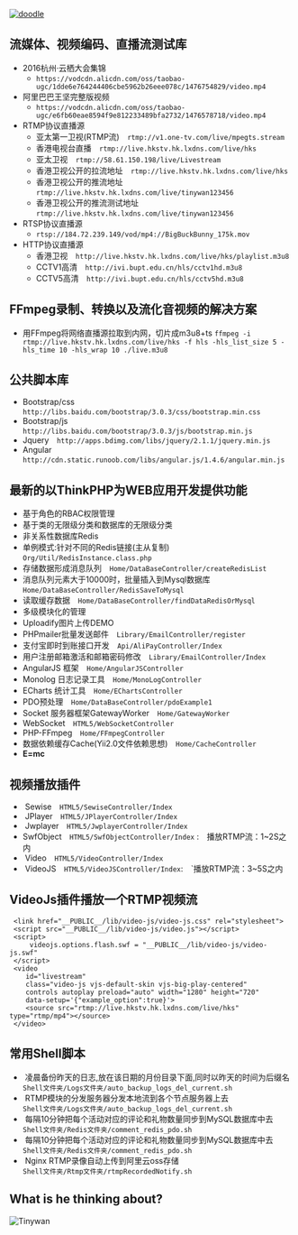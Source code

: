 [![doodle]][doodle-story]

[doodle]: https://www.google.com/logos/doodles/2016/googles-18th-birthday-5661535679545344-hp2x.gif "Google 18岁啦"
[doodle-story]: https://www.google.com.hk/search?q=Google

## 流媒体、视频编码、直播流测试库
*  2016杭州·云栖大会集锦  
    - `
    https://vodcdn.alicdn.com/oss/taobao-ugc/1dde6e764244406cbe5962b26eee078c/1476754829/video.mp4
    `
*  阿里巴巴王坚完整版视频  
    - `
    https://vodcdn.alicdn.com/oss/taobao-ugc/e6fb60eae8594f9e812233489bfa2732/1476578718/video.mp4
    `
*  RTMP协议直播源&emsp;<br/>
    - 亚太第一卫视(RTMP流)&emsp;`rtmp://v1.one-tv.com/live/mpegts.stream`
    - 香港电视台直播&emsp;`rtmp://live.hkstv.hk.lxdns.com/live/hks`
    - 亚太卫视&emsp;`rtmp://58.61.150.198/live/Livestream`
    - 香港卫视公开的拉流地址&emsp;`rtmp://live.hkstv.hk.lxdns.com/live/hks`
    - 香港卫视公开的推流地址&emsp;`rtmp://live.hkstv.hk.lxdns.com/live/tinywan123456`
    - 香港卫视公开的推流测试地址&emsp;`rtmp://live.hkstv.hk.lxdns.com/live/tinywan123456`
*  RTSP协议直播源&emsp;
    - `rtsp://184.72.239.149/vod/mp4://BigBuckBunny_175k.mov`
*  HTTP协议直播源&emsp;
    - 香港卫视&emsp;`http://live.hkstv.hk.lxdns.com/live/hks/playlist.m3u8`
    - CCTV1高清&emsp;`http://ivi.bupt.edu.cn/hls/cctv1hd.m3u8`
    - CCTV5高清&emsp;`http://ivi.bupt.edu.cn/hls/cctv5hd.m3u8`
    
## FFmpeg录制、转换以及流化音视频的解决方案
*  用FFmpeg将网络直播源拉取到内网，切片成m3u8+ts
    `ffmpeg -i rtmp://live.hkstv.hk.lxdns.com/live/hks -f hls -hls_list_size 5 -hls_time 10 -hls_wrap 10 ./live.m3u8`


## 公共脚本库
*  Bootstrap/css&emsp;`http://libs.baidu.com/bootstrap/3.0.3/css/bootstrap.min.css`
*  Bootstrap/js&emsp;`http://libs.baidu.com/bootstrap/3.0.3/js/bootstrap.min.js`
*  Jquery&emsp;`http://apps.bdimg.com/libs/jquery/2.1.1/jquery.min.js`
*  Angular&emsp;`http://cdn.static.runoob.com/libs/angular.js/1.4.6/angular.min.js`

## 最新的以ThinkPHP为WEB应用开发提供功能

*  基于角色的RBAC权限管理
*  基于类的无限级分类和数据库的无限级分类
*  非关系性数据库Redis
*  单例模式:针对不同的Redis链接(主从复制)&emsp;`Org/Util/RedisInstance.class.php`
*  存储数据形成消息队列&emsp;`Home/DataBaseController/createRedisList`
*  消息队列元素大于10000时，批量插入到Mysql数据库&emsp;`Home/DataBaseController/RedisSaveToMysql` 
*  读取缓存数据&emsp;`Home/DataBaseController/findDataRedisOrMysql`
*  多级模块化的管理
*  Uploadify图片上传DEMO
*  PHPmailer批量发送邮件&emsp;`Library/EmailController/register`
*  支付宝即时到账接口开发&emsp;`Api/AliPayController/Index`
*  用户注册邮箱激活和邮箱密码修改&emsp;`Library/EmailController/Index`
*  AngularJS 框架&emsp;`Home/AngularJSController`
*  Monolog 日志记录工具&emsp;`Home/MonoLogController` 
*  ECharts 统计工具&emsp;`Home/EChartsController`
*  PDO预处理&emsp;`Home/DataBaseController/pdoExample1` 
*  Socket 服务器框架GatewayWorker&emsp;`Home/GatewayWorker` 
*  WebSocket&emsp;`HTML5/WebSocketController` 
*  PHP-FFmpeg&emsp;`Home/FFmpegController`  
*  数据依赖缓存Cache(Yii2.0文件依赖思想)&emsp;`Home/CacheController` 
*  __E=mc__

## 视频播放插件
*  Sewise&emsp;`HTML5/SewiseController/Index`  
*  JPlayer&emsp;`HTML5/JPlayerController/Index`  
*  Jwplayer&emsp;`HTML5/JwplayerController/Index`  
*  SwfObject&emsp;`HTML5/SwfObjectController/Index` :&emsp;播放RTMP流：1~2S之内
*  Video&emsp;`HTML5/VideoController/Index`  
*  VideoJS&emsp;`HTML5/VideoJSController/Index`:&emsp;`播放RTMP流：3~5S之内

## VideoJs插件播放一个RTMP视频流
```
 <link href="__PUBLIC__/lib/video-js/video-js.css" rel="stylesheet">
 <script src="__PUBLIC__/lib/video-js/video.js"></script>
 <script>
     videojs.options.flash.swf = "__PUBLIC__/lib/video-js/video-js.swf"
 </script>
 <video 
    id="livestream" 
    class="video-js vjs-default-skin vjs-big-play-centered"
    controls autoplay preload="auto" width="1280" height="720"
    data-setup='{"example_option":true}'>
    <source src="rtmp://live.hkstv.hk.lxdns.com/live/hks" type="rtmp/mp4"></source>
 </video>
```
## 常用Shell脚本
*  凌晨备份昨天的日志,放在该日期的月份目录下面,同时以昨天的时间为后缀名  
    `Shell文件夹/Logs文件夹/auto_backup_logs_del_current.sh`  
*  RTMP模块的分发服务器分发本地流到各个节点服务器上去  
    `Shell文件夹/Logs文件夹/auto_backup_logs_del_current.sh`  
*  每隔10分钟把每个活动对应的评论和礼物数量同步到MySQL数据库中去  
    `Shell文件夹/Redis文件夹/comment_redis_pdo.sh`
*  每隔10分钟把每个活动对应的评论和礼物数量同步到MySQL数据库中去  
    `Shell文件夹/Redis文件夹/comment_redis_pdo.sh`   
*  Nginx RTMP录像自动上传到阿里云oss存储  
    `Shell文件夹/Rtmp文件夹/rtmpRecordedNotify.sh` 

## What is he thinking about?
![Tinywan](https://raw.githubusercontent.com/docker/dockercraft/master/docs/img/contribute.png)


